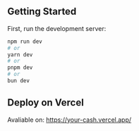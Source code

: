 ## Getting Started

First, run the development server:

```bash
npm run dev
# or
yarn dev
# or
pnpm dev
# or
bun dev
```

## Deploy on Vercel

Avaliable on: https://your-cash.vercel.app/
